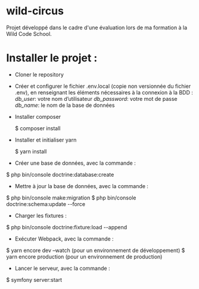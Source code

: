 # wild-circus


 Projet développé dans le cadre d'une évaluation lors de ma formation à la Wild Code School.
 
# Installer le projet :

- Cloner le repository

- Créer et configurer le fichier .env.local (copie non versionnée du fichier .env), en renseignant les éléments nécessaires à la connexion à la BDD : 
*db_user*:  votre nom d’utilisateur
*db_password*: votre mot de passe
*db_name*: le nom de la base de données

- Installer composer

  $ composer install

- Installer et initialiser yarn

  $ yarn install 
  
- Créer une base de données, avec la commande :

$ php bin/console doctrine:database:create

- Mettre à jour la base de données, avec la commande :

$ php bin/console make:migration
$ php bin/console doctrine:schema:update --force

- Charger les fixtures : 

$ php bin/console doctrine:fixture:load --append

- Exécuter Webpack, avec la commande :

$ yarn encore dev –watch (pour un environnement de développement)
$ yarn encore production (pour un environnement de production)

- Lancer le serveur, avec la commande :

$ symfony server:start


